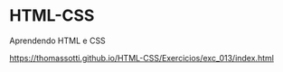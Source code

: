 # HTML-CSS

Aprendendo HTML e CSS

https://thomassotti.github.io/HTML-CSS/Exercicios/exc_013/index.html